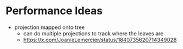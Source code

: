 Performance Ideas
===

* projection mapped onto tree
  - can do multiple projections to track where the leaves are
  - https://x.com/JoanieLemercier/status/1840735620714349028

